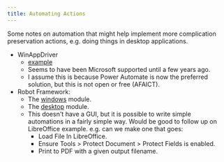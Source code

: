 ```yaml
---
title: Automating Actions
---
```

Some notes on automation that might help implement more complication preservation actions, e.g. doing things in desktop applications.

- WinAppDriver
	- [example](https://techcommunity.microsoft.com/t5/testingspot-blog/winappdriver-and-desktop-ui-test-automation/ba-p/1124543)
	- Seems to have been Microsoft supported until a few years ago.
	- I assume this is because Power Automate is now the preferred solution, but this is not open or free (AFAICT).
- Robot Framework:
	- The [windows](https://rpaframework.org/libraries/windows/) module.
	- The [desktop](https://robocorp.com/docs/libraries/rpa-framework/rpa-desktop) module.
	- This doesn't have a GUI, but it is possible to write simple automations in a fairly simple way. Would be good to follow up on LibreOffice example. e.g. can we make one that goes:
		- Load File In LibreOffice.
		- Ensure Tools > Protect Document > Protect Fields is enabled.
		- Print to PDF with a given output filename.


